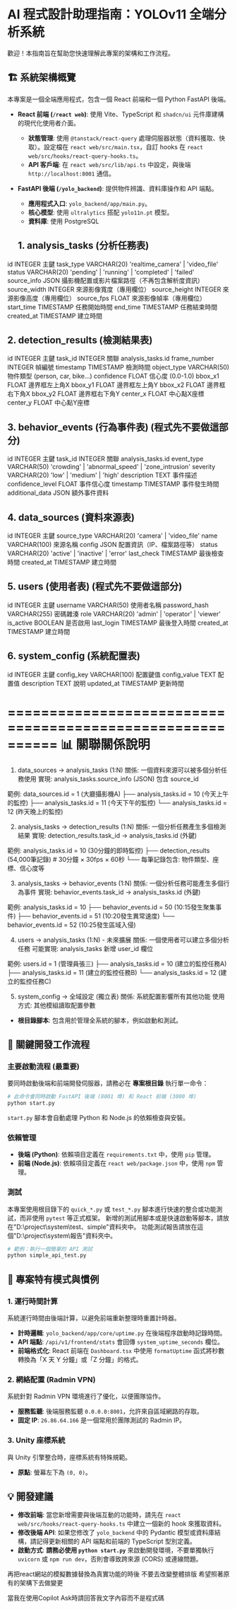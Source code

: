 # AI 程式設計助理指南：YOLOv11 全端分析系統

歡迎！本指南旨在幫助您快速理解此專案的架構和工作流程。

## 🏗️ 系統架構概覽

本專案是一個全端應用程式，包含一個 React 前端和一個 Python FastAPI 後端。

-   **React 前端 (`/react web`)**: 使用 Vite、TypeScript 和 `shadcn/ui` 元件庫建構的現代化使用者介面。
    -   **狀態管理**: 使用 `@tanstack/react-query` 處理伺服器狀態（資料獲取、快取）。設定檔在 `react web/src/main.tsx`，自訂 hooks 在 `react web/src/hooks/react-query-hooks.ts`。
    -   **API 客戶端**: 在 `react web/src/lib/api.ts` 中設定，與後端 `http://localhost:8001` 通信。

-   **FastAPI 後端 (`/yolo_backend`)**: 提供物件辨識、資料庫操作和 API 端點。
    -   **應用程式入口**: `yolo_backend/app/main.py`。
    -   **核心模型**: 使用 `ultralytics` 搭配 `yolo11n.pt` 模型。
    -   **資料庫**: 使用 PostgreSQL
    ## 1. analysis_tasks (分析任務表)
id               INTEGER      主鍵
task_type        VARCHAR(20)  'realtime_camera' | 'video_file'
status           VARCHAR(20)  'pending' | 'running' | 'completed' | 'failed'
source_info      JSON         攝影機配置或影片檔案路徑（不再包含解析度資訊）
source_width     INTEGER      來源影像寬度（專用欄位）
source_height    INTEGER      來源影像高度（專用欄位）
source_fps       FLOAT        來源影像幀率（專用欄位）
start_time       TIMESTAMP    任務開始時間
end_time         TIMESTAMP    任務結束時間
created_at       TIMESTAMP    建立時間

## 2. detection_results (檢測結果表)
id               INTEGER      主鍵
task_id          INTEGER      關聯 analysis_tasks.id
frame_number     INTEGER      幀編號
timestamp        TIMESTAMP    檢測時間
object_type      VARCHAR(50)  物件類型 (person, car, bike...)
confidence       FLOAT        信心度 (0.0-1.0)
bbox_x1          FLOAT        邊界框左上角X
bbox_y1          FLOAT        邊界框左上角Y
bbox_x2          FLOAT        邊界框右下角X
bbox_y2          FLOAT        邊界框右下角Y
center_x         FLOAT        中心點X座標
center_y         FLOAT        中心點Y座標

## 3. behavior_events (行為事件表)   (程式先不要做這部分)
id               INTEGER      主鍵
task_id          INTEGER      關聯 analysis_tasks.id
event_type       VARCHAR(50)  'crowding' | 'abnormal_speed' | 'zone_intrusion'
severity         VARCHAR(20)  'low' | 'medium' | 'high'
description      TEXT         事件描述
confidence_level FLOAT        事件信心度
timestamp        TIMESTAMP    事件發生時間
additional_data  JSON         額外事件資料

## 4. data_sources (資料來源表)
id               INTEGER      主鍵
source_type      VARCHAR(20)  'camera' | 'video_file'
name             VARCHAR(100) 來源名稱
config           JSON         配置資訊（IP、檔案路徑等）
status           VARCHAR(20)  'active' | 'inactive' | 'error'
last_check       TIMESTAMP    最後檢查時間
created_at       TIMESTAMP    建立時間

## 5. users (使用者表)  (程式先不要做這部分)
id               INTEGER      主鍵
username         VARCHAR(50)  使用者名稱
password_hash    VARCHAR(255) 密碼雜湊
role             VARCHAR(20)  'admin' | 'operator' | 'viewer'
is_active        BOOLEAN      是否啟用
last_login       TIMESTAMP    最後登入時間
created_at       TIMESTAMP    建立時間

## 6. system_config (系統配置表)
id               INTEGER      主鍵
config_key       VARCHAR(100) 配置鍵值
config_value     TEXT         配置值
description      TEXT         說明
updated_at       TIMESTAMP    更新時間

==========================================================
📊 關聯關係說明
==========================================================

1. data_sources → analysis_tasks (1:N)
關係: 一個資料來源可以被多個分析任務使用
實現: analysis_tasks.source_info (JSON) 包含 source_id

範例:
data_sources.id = 1 (大廳攝影機A)
  ├── analysis_tasks.id = 10 (今天上午的監控)
  ├── analysis_tasks.id = 11 (今天下午的監控)
  └── analysis_tasks.id = 12 (昨天晚上的監控)

2. analysis_tasks → detection_results (1:N)
關係: 一個分析任務產生多個檢測結果
實現: detection_results.task_id → analysis_tasks.id (外鍵)

範例:
analysis_tasks.id = 10 (30分鐘的即時監控)
  ├── detection_results (54,000筆記錄) # 30分鐘 × 30fps × 60秒
  └── 每筆記錄包含: 物件類型、座標、信心度等

3. analysis_tasks → behavior_events (1:N)
關係: 一個分析任務可能產生多個行為事件
實現: behavior_events.task_id → analysis_tasks.id (外鍵)

範例:
analysis_tasks.id = 10
  ├── behavior_events.id = 50 (10:15發生聚集事件)
  ├── behavior_events.id = 51 (10:20發生異常速度)
  └── behavior_events.id = 52 (10:25發生區域入侵)

4. users → analysis_tasks (1:N) - 未來擴展
關係: 一個使用者可以建立多個分析任務
可能實現: analysis_tasks 新增 user_id 欄位

範例:
users.id = 1 (管理員張三)
  ├── analysis_tasks.id = 10 (建立的監控任務A)
  ├── analysis_tasks.id = 11 (建立的監控任務B)
  └── analysis_tasks.id = 12 (建立的監控任務C)

5. system_config → 全域設定 (獨立表)
關係: 系統配置影響所有其他功能
使用方式: 其他模組讀取配置參數

-   **根目錄腳本**: 包含用於管理全系統的腳本，例如啟動和測試。

## 🔧 關鍵開發工作流程

### **主要啟動流程 (最重要)**

要同時啟動後端和前端開發伺服器，請務必在 **專案根目錄** 執行單一命令：

```bash
# 此命令會同時啟動 FastAPI 後端 (8001 埠) 和 React 前端 (3000 埠)
python start.py
```

`start.py` 腳本會自動處理 Python 和 Node.js 的依賴檢查與安裝。

### **依賴管理**

-   **後端 (Python)**: 依賴項目定義在 `requirements.txt` 中，使用 `pip` 管理。
-   **前端 (Node.js)**: 依賴項目定義在 `react web/package.json` 中，使用 `npm` 管理。

### **測試**

本專案使用根目錄下的 `quick_*.py` 或 `test_*.py` 腳本進行快速的整合或功能測試，而非使用 `pytest` 等正式框架。
新增的測試用腳本或是快速啟動等腳本，請放在"D:\project\system\test、simple"資料夾中。
功能測試報告請放在這個"D:\project\system\報告"資料夾中。
```bash
# 範例：執行一個簡單的 API 測試
python simple_api_test.py
```

## 🎯 專案特有模式與慣例

### 1. 運行時間計算

系統運行時間由後端計算，以避免前端重新整理時重置計時器。
-   **計時邏輯**: `yolo_backend/app/core/uptime.py` 在後端程序啟動時記錄時間。
-   **API 端點**: `/api/v1/frontend/stats` 會回傳 `system_uptime_seconds` 欄位。
-   **前端格式化**: React 前端在 `Dashboard.tsx` 中使用 `formatUptime` 函式將秒數轉換為「X 天 Y 分鐘」或「Z 分鐘」的格式。

### 2. 網絡配置 (Radmin VPN)

系統針對 Radmin VPN 環境進行了優化，以便團隊協作。
-   **服務監聽**: 後端服務監聽 `0.0.0.0:8001`，允許來自區域網路的存取。
-   **固定 IP**: `26.86.64.166` 是一個常用於團隊測試的 Radmin IP。

### 3. Unity 座標系統

與 Unity 引擎整合時，座標系統有特殊規範。
-   **原點**: 螢幕左下為 `(0, 0)`。

## 💡 開發建議

-   **修改前端**: 當您新增需要與後端互動的功能時，請先在 `react web/src/hooks/react-query-hooks.ts` 中建立一個新的 hook 來獲取資料。
-   **修改後端 API**: 如果您修改了 `yolo_backend` 中的 Pydantic 模型或資料庫結構，請記得更新相關的 API 端點和前端的 TypeScript 型別定義。
-   **啟動方式**: **請務必使用 `python start.py`** 來啟動開發環境，不要單獨執行 `uvicorn` 或 `npm run dev`，否則會導致跨來源 (CORS) 或連線問題。

再把react網站的模擬數據替換為真實功能的時後 不要去改變整體排版 希望照著原有的架構下去做變更

當我在使用Copilot Ask時請回答我文字內容而不是程式碼
